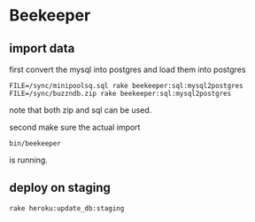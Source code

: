 # Beekeeper

## import data

first convert the mysql into postgres and load them into postgres


```
FILE=/sync/minipoolsq.sql rake beekeeper:sql:mysql2postgres
FILE=/sync/buzzndb.zip rake beekeeper:sql:mysql2postgres

```

note that both zip and sql can be used.


second make sure the actual import

```
bin/beekeeper
```
is running.

## deploy on staging


```
rake heroku:update_db:staging
```
